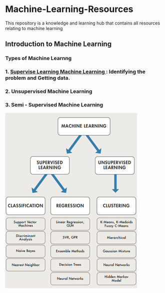 # Machine-Learning-Resources

This repository is a knowledge and learning hub that contains all resources relating to machine learning

## Introduction to Machine Learning

### Types of Machine Learnng


### 1. [Supervise Learning Machine Learning ](https://github.com/ShiroJean/Breast-cancer-risk-prediction/blob/master/NB1_IdentifyProblem%2BDataClean.ipynb): Identifying the problem and Getting data.
 ### 2. Unsupervised Machine Learning
 ### 3. Semi - Supervised Machine Learning

![Ensemble learning architeceture](https://github.com/Jean-njoroge/Machine-Learning-Resources/blob/master/Machine_learning.png
) 



